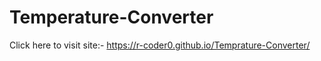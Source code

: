 # Temperature-Converter
Click here to visit site:- https://r-coder0.github.io/Temprature-Converter/
